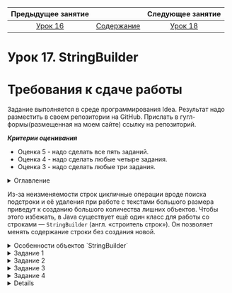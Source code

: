 Предыдущее занятие |         &nbsp;          | Следующее занятие
:----------------:|:-----------------------:|:----------------:
[Урок 16](LESSON16.MD) | [Содержание](README.MD) | [Урок 18](LESSON18.MD)

# Урок 17. StringBuilder

# Требования к сдаче работы

Задание выполняется в среде программирования Idea. Результат надо разместить в своем репозитории на GitHub.
Прислать в гугл-формы(размещенная на моем сайте) ссылку на репозиторий.

***Критерии оценивания***

* Оценка 5 - надо сделать все пять заданий.
* Оценка 4 - надо сделать любые четыре задания.
* Оценка 3 - надо сделать любые три задания.

<details>
<summary>
Оглавление
</summary>

# Оглавление

1. [Класс String](#класс-string)
   * [Строковый литерал](#строковый-литерал)
   * [Пул строк и методы `Object`](#пул-строк-и-методы-object)
   * [Полезные методы `String`](#полезные-методы-string)
2. [Подстроки и внутристроковая нумерация](#подстроки-и-внутристроковая-нумерация)
   * [Нумерация символов внутри строки](#нумерация-символов-внутри-строки)
   * [Получение символа по индексу](#получение-символа-по-индексу)
   * [Составляем простой алгоритм на основе стандартных методов](#составляем-простой-алгоритм-на-основе-стандартных-методов)
3. [Методы String для поиска и получения подстрок](#методы-string-для-поиска-и-получения-подстрок)
   * [Методы для поиска подстрок](#методы-для-поиска-подстрок)
   * [Методы для получения подстрок](#методы-для-получения-подстрок)
4. [Замена строк и свойство неизменяемости](#замена-строк-и-свойство-неизменяемости)
   * [Методы замены строк](#методы-замены-строк)
   * [Свойство неизменяемости](#свойство-неизменяемости)
   * [Плюсы и минусы неизменяемости](#плюсы-и-минусы-неизменяемости)
5. [Задание 1](#задание-1)
6. [Задание 2](#задание-2)
7. [Задание 3](#задание-3)
8. [Задание 4](#задание-4)
9. [Задание 5](#задание-5)
   
</details>

Из-за неизменяемости строк цикличные операции вроде поиска подстроки и её удаления при работе с 
текстами большого размера приведут к созданию большого количества лишних объектов. 
Чтобы этого избежать, в Java существует ещё один класс для работы со строками — `StringBuilder` 
(англ. «строитель строк»).
Он позволяет менять содержание строки без создания новой.

<details>
<summary>Особенности объектов `StringBuilder`</summary>

# Особенности объектов `StringBuilder`

В отличие от `String`, класс `StringBuilder` представляет строку в виде изменяемого набора символов. 
`StringBuilder` — обычный класс, поэтому его объекты создаются через ключевое слово `new`.
Для создания объектов у `StringBuilder` есть разные конструкторы. Но в основном используются два 
из них: конструктор без аргументов или конструктор с одним аргументом-строкой.
С помощью второго можно сразу задать начальное состояние строки.

```java
public class Practicum {
    public static void main(String[] args) {
        StringBuilder example = new StringBuilder("Hello, world!");
        System.out.println(example); // создали строку с начальным значением "Hello, world!"
    }
}
```
```
Результат

Hello, world!
```

Начальное значение может быть любым — измените строку `"Hello, world!"` 
в конструкторе на какую-то другую и перезапустите код.

Если начальное значение строки не задано, то будет создан пустой объект `StringBuilder`.
Для вставки в него элементов предусмотрено множество методов, например `append(String str)`.
Он добавляет подстроку в конец.

```java
public class Practicum {
    public static void main(String[] args) {
        StringBuilder builder = new StringBuilder(); // строка без начального значения
        builder.append("Hello, "); // добавляем подстроку в конец StringBuilder
        builder.append("world!"); // и ещё одну
        System.out.println(builder);
    }
}
```

```
Результат

Hello, world!
```

Внутренняя реализация `StringBuilder` отдалённо похожа на реализацию списка `ArrayList<T>`. 
При создании экземпляра `StringBuilder` выделяется внутренний буфер определённой вместимости,
где и будут храниться элементы. Этот буфер может увеличиваться в размере по необходимости. Кроме того,
вместимость можно задать сразу при создании `StringBuilder` при помощи конструктора, принимающего `int`.

```java
// создаём объект StringBuilder с начальной вместимостью в 100 элементов
StringBuilder sb = new StringBuilder(100); 
```

Объекты `StringBuilder` редко используются как независимые сущности. 
Их основная задача — помочь в создании строки. 
После работы с ними их всегда можно привести к неизменяемой строке `String` с помощью метода `toString()`.

```java
 public class Practicum {
     public static void main(String[] args) {
         StringBuilder builder = new StringBuilder(); // создали объект - изменяемую строку
         builder.append("Hello, ");
         builder.append("world!");

         String asString = builder.toString(); // сделали изменяемую строку неизменяемой
         System.out.println(asString); // выведет "Hello, world!"
     }
}
```

```
Результат

Hello, world!
```

Метод `toString` преобразует
содержимое внутреннего буфера `StringBuilder` в строку и возвращает её в качестве результата.

## Методы StringBuilder

Помимо append() класс StringBuilder предоставляет и ряд других методов. 
Мы разберём здесь только наиболее используемые. Как и в случае с другими классами 
стандартной библиотеки, полный список можно посмотреть в [документации](https://docs.oracle.com/en/java/javase/21/docs/api/java.base/java/lang/StringBuilder.html).

Часть методов `StringBuilder` идентична по функциональности и названию методам `String`.
Это методы `indexOf(String str)` и `lastIndexOf(String str)`, 
которые возвращают индекс элемента, методы `substring(int beginIndex)` и 
`substring(int beginIndex, int endIndex)`,
которые нужны для получения подстроки или символа (оба метода возвращают объект класса `String`).

### Вставка в середину строки.
Метод `insert(int index, String str)` позволяет добавить подстроку или символ в середину `StringBuilder`. 

Для этого нужно передать в метод индекс символа, с которого должна быть вставка:

```java
public class Practicum {
    public static void main(String[] args) {
        StringBuilder example = new StringBuilder("Helo!");
        example.insert(4, "l"); // добавили "l" на 3-ю позицию перед "o"
        System.out.println(example.toString()); // выведет строку "Hello!"
    }
}
```
```
Результат

Helol!
```
Вставка всегда сдвигает символы вправо.

### Замена подстроки или элемента.

Замена внутри строк `StringBuilder` происходит при помощи метода
`replace(int indexFromInclusive, int indexToExclusive, String replacement)`. 
Важно запомнить, что первый индекс при замене берётся включительно, а второй — нет.

```java
public class Practicum {
   public static void main(String[] args) {
      StringBuilder builder = new StringBuilder("Hillo, world!");
      builder.replace(1,2, "e");
      builder.replace(7,13, "java!");

      System.out.println(builder.toString());// выведет строку "Hello, java!"
   }
}
```
```
Результат

Hello, java!
```

### Удаление по индексу.

Для удаления одного или нескольких элементов понадобятся методы `deleteCharAt(int index)` 
и `delete(int startIndexInclusive, int endIndexExclusive)`. 
При удалении по двум индексам первый индекс берётся включительно,
а второй нет (аналогично методу замены `replace(int, int, String)`).

```java
public class Practicum {
   public static void main(String[] args) {
      StringBuilder builder = new StringBuilder("Hhellllllo!");
      builder.deleteCharAt(1); // удалит элемент 'h'
      builder.delete(2, 6);    // удалит все лишние символы 'l'
      System.out.println(builder.toString()); // выведет строку "Hello!"
   }
}
```
```
Результат

Hello!
```

### Отзеркаливание текста.

Перевернуть строку позволяет метод `reverse()`.

```java
public class Practicum {
   public static void main(String[] args) {
      StringBuilder builder = new StringBuilder("!dlrow ,olleH");
      builder.reverse();
      System.out.println(builder.toString()); // выведет "Hello, world!"
   }
}
```
```
Результат

Hello, world!
```


### Обрезка строки.

Метод `setLength(int newLength)` позволяет оставить только заданное количество символов.
Для этого нужно передать в него нужную длину строки.

```java
public class Practicum {
   public static void main(String[] args) {
      StringBuilder builder = new StringBuilder("hellodghkwennalmc/ skm");
      builder.setLength(5); // останется только пять символов
      System.out.println(builder.toString()); // выведет строку "hello"
   }
}
```
```
Результат

hello
```

> Теперь вы знаете, что строки создаются не только через `String`, 
> но и через `StringBuilder`. Основная особенность этого класса — изменяемость. 
> Вы можете эффективно добавлять и удалять элементы в `StringBuilder` по мере необходимости,
> и только в конце превратить его в неизменяемый объект типа `String`.
> Это позволяет уменьшить количество промежуточных объектов-строк, что особенно полезно,
> когда вы не можете узнать заранее, как должна выглядеть финальная строка.

</details>



<details>

<summary>Задание 1</summary>

# Задание 1

Напишите конструктор приветствия с помощью `StringBuilder`. 
Сначала создайте экземпляр `StringBuilder`, а затем добавьте в него три подстроки.

```java
public class Practicum {
   public static void main(String[] args) {

      String start = "Привет! Меня зовут ";

      StringBuilder hello = new StringBuilder(); // создайте StringBuilder с началом start
        ... // добавьте подстроку "<ваше имя>"
        ... // добавьте подстроку ". Я из города "
        ... // добавьте подстроку "<ваш город>."

      

      String asString = start + hello.toString();
      System.out.println(asString);
   }
}
```

## Подсказка

Метод `.append("нужная подстрока")` добавляет всё, что в круглых скобках,
в конец строки-объекта `StringBuilder`.

## Ожидаемый результат

```
Результат

Привет! Меня зовут <ваше имя>. Я из города <ваш город>.
```


</details>

<details>

<summary>Задание 2</summary>

# Задание 2

Часто при реализации больших программ часть данных в них попадает в неподходящем, «сыром» виде. 
Такие данные нужно преобразовать, чтобы избежать ошибок в их дальнейшей обработке.
Напишите метод `String fixPoem(String[] poem)` для работы со стихотворениями.
Метод должен удалять пустые строки (или строки из пробельных символов)
и лишние пробелы с начала и конца. 
Стихотворение доступно по вызову метода `readPoem()` в виде списка строк.

К примеру, если на входе у нас такой набор строк:
```
" Я помню чудное мгновенье:",
"   Передо мной явилась ты,   ",
"",
"   ",
" Как мимолётное виденье,",
" ",
"Как гений чистой красоты.",
""
```

То после обработки он должен выглядеть так:

```
"Я помню чудное мгновенье:",
"Передо мной явилась ты,",
"Как мимолётное виденье,",
"Как гений чистой красоты." 

```

`PoemFixer.java`

```java
public class PoemFixer {

   public String[] readPoem() {
      return new String[]{
              "   Это кто там ложку «ложит»?",
              "",
              "   ",
              "Знай, такого быть не может!",
              "  Ложку мы на стол кладём,  ",
              "",
              "А тебя – к обеду ждём."
      };
   }

   public String fixPoem(String[] poem) {
      // код метода 
   }

   public static void main(String[] args) {
      PoemFixer poemFixer = new PoemFixer();
      String[] poem = poemFixer.readPoem();
      String poemAsString = poemFixer.fixPoem(poem);
      System.out.println(poemAsString);
   }
}
```

## Подсказка

* Сначала нужно создать пустой объект `new StringBuilder()`. 
В него будем записывать «очищенный» текст стихотворения.

* Второй шаг — построить цикл по всем строкам аргумента, переданного в метод `fixPoem()`.
Сделать это можно, например, циклом `forEach: for (String line: poem) {}`.

* На каждом шаге цикла нужно добавлять строку в объект `StringBuilder`, но только если она 
не пустая и не состоит только из пробелов — методы `isEmpty()` и `isBlank()` помогут это проверить.

* При добавлении требуется также удалить лишние пробельные символы — здесь поможет `append()` и `trim()`.
Их можно объединить `sb.append(line.trim())`.


</details>


<details>

<summary>Задание 3</summary>

# Задание 3

В уроке мы не раз сделали акцент на том, что `StringBuilder` позволяет не создавать лишние строки.
Проверьте это! Оптимизируйте программу по подсчету количества вхождений строки в текст из 
предыдущего урока, чтобы она не создавала лишний «мусор». 
Подсказка: вместо `contains()` в `StringBuilder` необходимо пользоваться методом `indexOf`, 
а вместо получения подстроки можно просто удалять лишние элементы.

`FindRepeats.java`

```java
public class FindRepeats {
   int numberOfRepeats(String text, String substring) {
      int count = 0;
      // код метода
      return count;
   }
}
```

## Подсказка

* Создайте объект `StringBuilder` через конструктор, принимающий аргумент `text`.
* После этого замените методы по обработке строки. 
Вместо `text.contains(substring)` нужно искать индекс `substring` в `StringBuilder`. 
Если он не `-1`, значит, мы нашли совпадение.
* Если совпадение найдено, нужно отрезать все символы от начала
`StringBuilder` до конца найденной строки. 
Для этого используйте функцию `sb.delete(0, ..,)`. 
Второй аргумент должен быть индексом следующего за повторением элемента.

</details>


<details>

<summary>Задание 4</summary>

# Задание 4


Палиндром — это число, сочетание букв или текст, которые читаются одинаково как слева направо, 
так и справа налево. Например, слово «комок» или фраза «А роза упала на лапу Азора».
Хотите узнать, зачем вам это знать? Вопрос про палиндром — один из самых частых на собеседованиях. 
А ещё на палиндром любят давать задачки. Мы тоже подготовили сразу две. Вот первая.

Напишите метод `boolean isPalindromeWord(String str)`. Он должен возвращать
true, если аргумент — палиндром, иначе false. Исходите из того, что 
строка-аргумент это одно слово, которое не содержит пробелов. К примеру, «казак».

`FindRepeats.java`

```java
public class Palindrome {

   public boolean isPalindromeWord(String str) {
      // ваш код
   }
}
```

## Подсказка

* Создайте `StringBuilder` с исходной строкой, переверните его через `reverse()`, 
а затем сравните полученный результат с помощью `equals()` с изначальной строкой.

</details>


<details>

Предыдущее занятие |         &nbsp;          | Следующее занятие
:----------------:|:-----------------------:|:----------------:
[Урок 16](LESSON16.MD) | [Содержание](README.MD) | [Урок 18](LESSON18.MD)